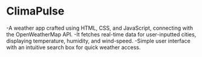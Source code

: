 # ClimaPulse

-A weather app crafted using HTML, CSS, and JavaScript, connecting with the OpenWeatherMap API.
-It fetches real-time data for user-inputted cities, displaying temperature, humidity, and wind-speed.
-Simple user interface with an intuitive search box for quick weather access.
